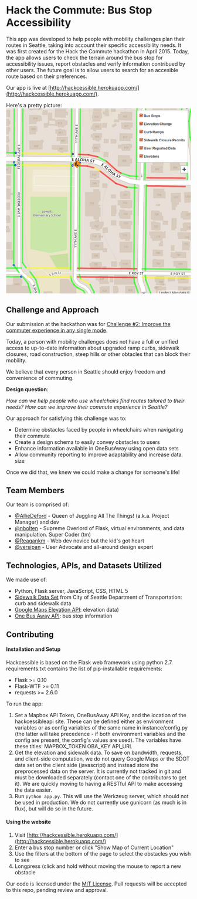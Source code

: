# Hack the Commute: Bus Stop Accessibility

This app was developed to help people with mobility challenges plan their routes in Seattle, taking into account their specific accessibility needs.  It was first created for the Hack the Commute hackathon in April 2015. Today, the app allows users to check the terrain around the bus stop for accessibility issues, report obstacles and verify information contribued by other users. The future goal is to allow users to search for an accesible route based on their preferences.

Our app is live at [http://hackcessible.herokuapp.com/](http://hackcessible.herokuapp.com/).

Here's a pretty picture:
![Screenshot of Application](screenshot.png "Hackcessible Transit App")

## Challenge and Approach

Our submission at the hackathon was for [Challenge #2: Improve the commuter experience in any single mode](http://tmpl.at/1EykAbV).

Today, a person with mobility challenges does not have a full or unified access to up-to-date information about upgraded ramp curbs, sidewalk closures, road construction, steep hills or other obtacles that can block their mobility.

We believe that every person in Seattle should enjoy freedom and convenience of commuting.

**Design question**:

_How can we help people who use wheelchairs find routes tailored to their needs? How can we improve their commute experience in Seattle?_

Our approach for satisfying this challenge was to:

- Determine obstacles faced by people in wheelchairs when navigating their commute
- Create a design schema to easily convey obstacles to users
- Enhance information available in OneBusAway using open data sets
- Allow community reporting to improve adaptability and increase data size

Once we did that, we knew we could make a change for someone's life!

## Team Members

Our team is comprised of:

- [@AllieDeford](https://github.com/AllieDeford) - Queen of Juggling All The Things! (a.k.a. Project Manager) and dev
- [@nbolten](https://github.com/nbolten) - Supreme Overlord of Flask, virtual environments, and data manipulation. Super Coder (tm)
- [@Reagankm](https://github.com/Reagankm) - Web dev novice but the kid's got heart
- [@versipan](https://github.com/versipan) - User Advocate and all-around design expert

## Technologies, APIs, and Datasets Utilized

We made use of:

- Python, Flask server, JavaScript, CSS, HTML 5
- [Sidewalk Data Set](https://data.seattle.gov/Transportation/SDOT-Sidewalks/pxgh-b4sz) from City of Seattle Department of Transportation: curb and sidewalk data
- [Google Maps Elevation API](https://developers.google.com/maps/documentation/elevation/): elevation data)
- [One Bus Away API](http://pugetsound.onebusaway.org/p/OneBusAwayApiService.action): bus stop information


## Contributing

#### Installation and Setup
Hackcessible is based on the Flask web framework using python 2.7. requirements.txt contains the list of pip-installable requirements:
* Flask >= 0.10
* Flask-WTF >= 0.11
* requests >= 2.6.0

To run the app:
1. Set a Mapbox API Token, OneBusAway API Key, and the location of the hackcessibleapi site. These can be defined either as environment variables or as config variables of the same name in instance/config.py (the latter will take precedence - if both environment variables and the config are present, the config's values are used). The variables have these titles:
    MAPBOX_TOKEN
    OBA_KEY
    API_URL
2. Get the elevation and sidewalk data. To save on bandwidth, requests, and client-side computation, we do not query Google Maps or the SDOT data set on the client side (javascript) and instead store the preprocessed data on the server. It is currently not tracked in git and must be downloaded separately (contact one of the contributors to get it). We are quickly moving to having a RESTful API to make accessing the data easier.
3. Run `python app.py`. This will use the Werkzeug server, which should not be used in production. We do not currently use gunicorn (as much is in flux), but will do so in the future.

#### Using the website

1. Visit [http://hackcessible.herokuapp.com/](http://hackcessible.herokuapp.com/)
2. Enter a bus stop number or click "Show Map of Current Location"
3. Use the filters at the bottom of the page to select the obstacles you wish to see
4. Longpress (click and hold without moving the mouse to report a new obstacle

Our code is licensed under the [MIT License](LICENSE.md). Pull requests will be accepted to this repo, pending review and approval.
